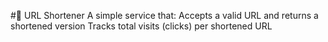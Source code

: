 
#🔗 URL Shortener
A simple service that:
  Accepts a valid URL and returns a shortened version
  Tracks total visits (clicks) per shortened URL
